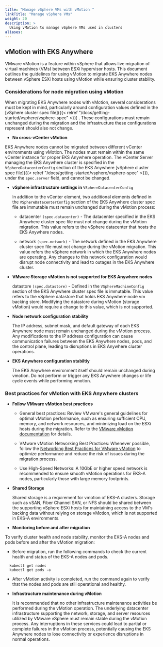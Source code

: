 ```yaml
---
title: "Manage vSphere VMs with vMotion "
linkTitle: "Manage vSphere VMs"
weight: 20
description: >
  Using vMotion to manage vSphere VMs used in clusters
aliases:
---
```


## vMotion with EKS Anywhere


VMware vMotion is a feature within vSphere that allows live migration of virtual machines (VMs) between ESXi hypervisor hosts. This document outlines the guidelines for using vMotion to migrate EKS Anywhere nodes between vSphere ESXi hosts using vMotion while ensuring cluster stability.

### Considerations for node migration using vMotion

When migrating EKS Anywhere nodes with vMotion, several considerations must be kept in mind, particularly around configuration values defined in the [vSphere cluster spec file]({{< relref "/docs/getting-started/vsphere/vsphere-spec" >}}) . These configurations must remain unchanged during the migration and the infrastructure these configurations represent should also not change.


* **No cross-vCenter vMotion**

EKS Anywhere nodes cannot be migrated between different vCenter environments using vMotion. The nodes must remain within the same vCenter instance for proper EKS Anywhere operation. The vCenter Server managing the EKS Anywhere cluster is specified in the `VSphereDatacenterConfig` section of the EKS Anywhere [vSphere cluster spec file]({{< relref "/docs/getting-started/vsphere/vsphere-spec" >}}), under the `spec.server` field, and cannot be changed.


* **vSphere infrastructure settings in** `VSphereDatacenterConfig`

  In addition to the vCenter element, two additional elements defined in the `VSphereDatacenterConfig` section of the EKS Anywhere cluster spec file are immutable must remain unchanged during the vMotion process:


  * datacenter `(spec.datacenter)` - The datacenter specified in the EKS Anywhere cluster spec file must not change during the vMotion migration. This value refers to the vSphere datacenter that hosts the EKS Anywhere nodes.


  * network `(spec.network)` - The network defined in the EKS Anywhere cluster spec file must not change during the vMotion migration. This value refers the vSphere network in which the EKS Anywhere nodes are operating. Any changes to this network configuration would disrupt node connectivity and lead to outages in the EKS Anywhere cluster.


* **VMware Storage vMotion is not supported for EKS Anywhere nodes**

  datastore `(spec.datastore)` - Defined in the `VSphereMachineConfig` section of the EKS Anywhere cluster spec file is immutable.  This value refers to the vSphere datastore that holds EKS Anywhere node vm backing store. Modifying the datastore during vMotion (storage vMotion) would require a change to this value, which is not supported.


* **Node network configuration stability**

  The IP address, subnet mask, and default gateway of each EKS Anywhere node must remain unchanged during the vMotion process. Any modifications to the IP address configuration can cause communication failures between the EKS Anywhere nodes, pods, and the control plane, leading to disruptions in EKS Anywhere  cluster operations.


* **EKS Anywhere configuration stabiltiy**

  The EKS Anywhere environment itself should remain unchanged during vmotion.  Do not perform or trigger any EKS Anywhere changes or life cycle events while performing vmotion.


### Best practices for vMotion with EKS Anywhere clusters

* **Follow VMware vMotion best practices**

  * General best practices: Review VMware's general guidelines for optimal vMotion performance, such as ensuring sufficient CPU, memory, and network resources, and minimizing load on the ESXi hosts during the migration. Refer to the [VMware vMotion documentation](https://docs.vmware.com/) for details.

  * VMware vMotion Networking Best Practices: Whenever possible, follow the [Networking Best Practices for VMware vMotion](https://docs.vmware.com/en/VMware-vSphere/7.0/com.vmware.vsphere.vcenterhost.doc/GUID-7DAD15D4-7F41-4913-9F16-567289E22977.html) to optimize performance and reduce the risk of issues during the migration process.

  * Use High-Speed Networks: A 10GbE or higher speed network is recommended to ensure smooth vMotion operations for EKS-A nodes, particularly those with large memory footprints.


* **Shared Storage**

  Shared storage is a requirement for vmotion of EKS-A clusters.  Storage such as vSAN, Fiber Channel SAN, or NFS should be shared between the supporting vSphere ESXi hosts for maintaining access to the VM's backing data without relying on storage vMotion, which is not supported in EKS-A environments.


* **Monitoring before and after migration**

To verify cluster health and node stability,  monitor the EKS-A nodes and pods before and after the vMotion migration:

* Before migration, run the following commands to check the current health and status of the EKS-A nodes and pods.

```
  kubectl get nodes
  kubectl get pods -a
```

  * After vMotion activity is completed, run the command again to verify that the nodes and pods are still operational and healthy.


* **Infrastructure maintenance during vMotion**

  It is recommended that no other infrastructure maintenance activities be performed during the vMotion operation. The underlying datacenter infrastructure supporting the network, storage, and server resources utilized by VMware vSphere must remain stable during the vMotion process. Any interruptions in these services could lead to partial or complete failures in the vMotion process, potentially causing the EKS Anywhere nodes to lose connectivity or experience disruptions in normal operations.
